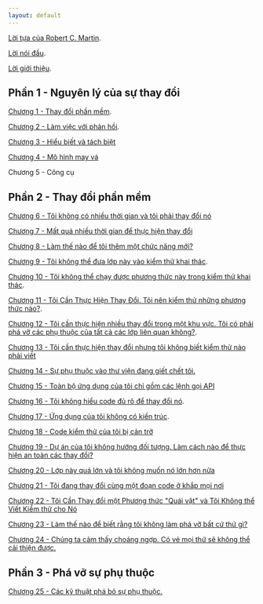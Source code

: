 ```yaml
---
layout: default
---
```


[Lời tựa của Robert C. Martin](./foreword.html).

[Lời nói đầu](./preface.html).

[Lời giới thiệu](./introduction.html).

## Phần 1 - Nguyên lý của sự thay đổi

[Chương 1 - Thay đổi phần mềm](./chapter-1-chaging-software.html).

[Chương 2 - Làm việc với phản hồi](./chapter-2-working-with-feedback.html).

[Chương 3 - Hiểu biết và tách biệt](./chapter-3-sensing-and-separation.html)

[Chương 4 - Mô hình may vá](./chapter-4-the-seam-model.html)

Chương 5 - Công cụ

## Phần 2 - Thay đổi phần mềm

[Chương 6 - Tôi không có nhiều thời gian và tôi phải thay đổi nó](./chapter-6-i-dont-have-much-time-and-i-have-to-change-it.html)

[Chương 7 - Mất quá nhiều thời gian để thực hiện thay đổi](./chapter-7-it-takes-forever-to-make-a-change.html)

[Chương 8 - Làm thế nào để tôi thêm một chức năng mới?](./chapter-8-how-do-i-add-a-feature.html)

[Chương 9 - Tôi không thể đưa lớp này vào kiểm thử khai thác](./chapter-9-i-cant-get-this-class-into-a-test-harness.html).

[Chương 10 - Tôi không thể chạy được phương thức này trong kiểm thử khai thác](./chapter-10-i-cant-run-this-method-in-a-test-harness.html).

[Chương 11 - Tôi Cần Thực Hiện Thay Đổi. Tôi nên kiểm thử những phương thức nào?](./chapter-11-i-need-to-make-a-change-what-methods-should-i-test.html).

[Chương 12 - Tôi cần thực hiện nhiều thay đổi trong một khu vực. Tôi có phải phá vỡ các phụ thuộc của tất cả các lớp liên quan không?](./chapter-12-i-need-to-make-many-changes-in-one-area-do-i-have-to-break-dependencies-for-all-the-classes-involved.html).

[Chương 13 - Tôi cần thực hiện thay đổi nhưng tôi không biết kiểm thử nào phải viết](./chapter-13-i-need-to-make-a-change-but-i-dont-know-what-tests-to-write.html)

[Chương 14 - Sự phụ thuộc vào thư viện đang giết chết tôi.](./chapter-14-dependencies-on-libraries-are-killing-me.html)

[Chương 15 - Toàn bộ ứng dụng của tôi chỉ gồm các lệnh gọi API](./chapter-15-my-application-is-all-api-calls.html)

[Chương 16 - Tôi không hiểu code đủ rõ để thay đổi nó](./chapter-16-i-dont-understand-the-code-well-enough-to-change-it.html).

[Chương 17 - Ứng dụng của tôi không có kiến trúc](./chapter-17-my-application-has-no-strucute.html).

[Chương 18 - Code kiểm thử của tôi bị cản trở](./chapter-18-my-test-code-is-in-the-way.html)

[Chương 19 - Dự án của tôi không hướng đối tượng. Làm cách nào để thực hiện an toàn các thay đổi?](./chapter-19-my-project-is-not-object-oriented-how-do-i-make-safe-changes.html)

[Chương 20 - Lớp này quá lớn và tôi không muốn nó lớn hơn nữa](./chapter-20-this-class-is-too-big-and-i-dont-want-it-to-get-any-bigger.html)

[Chương 21 - Tôi đang thay đổi cùng một đoạn code ở khắp mọi nơi](./chapter-21-im-changing-the-same-code-all-over-the-place.html)

[Chương 22 - Tôi Cần Thay đổi một Phương thức "Quái vật" và Tôi Không thể Viết Kiểm thử cho Nó](./chapter-22-i-need-to-change-a-monster-method-and-i-cant-write-tests-for-it.html)

[Chương 23 - Làm thế nào để biết rằng tôi không làm phá vỡ bất cứ thứ gì?](./chapter-23-how-do-i-know-that-im-not-breaking-anything.html)

[Chương 24 - Chúng ta cảm thấy choáng ngợp. Có vẻ mọi thứ sẽ không thể cải thiện được.](./chapter-24-we-feel-overwhelmed-it-isnt-going-to-get-any-better.html)

## Phần 3 - Phá vỡ sự phụ thuộc

[Chương 25 - Các kỹ thuật phá bỏ sự phụ thuộc.](./chapter-25-dependency-breaking-techniques.html)

<!-- legacy system = hệ thống kế thừa -->
<!-- green-field system = hệ thống hoàn toàn mới -->
